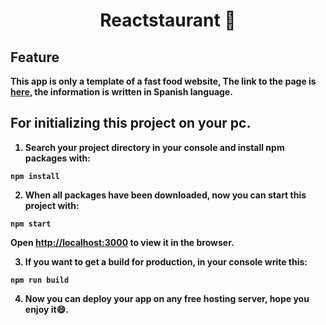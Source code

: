 <h1 align="center">
  Reactstaurant 🍟
</h1>

<h2 align="left">
  <b>Feature<b/>
</h2>

This app is only a template of a fast food website, 
The link to the page is <b>[here](https://reactstaurant.netlify.app/)</b>, the information is written in Spanish language.

<h2 align="left">
  <b>For initializing this project on your pc.<b/>
</h2>

1. Search your project directory in your console and install npm packages with:
```
npm install
```
2. When all packages have been downloaded, now you can start this project with: 
```
npm start
```
Open [http://localhost:3000](http://localhost:3000) to view it in the browser.

3. If you want to get a build for production, in your console write this: 
```
npm run build
```
4. Now you can deploy your app on any free hosting server, hope you enjoy it😄.


